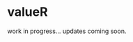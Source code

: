 
<!-- README.md is generated from README.Rmd. Please edit that file -->

# valueR

<!-- badges: start -->
<!-- badges: end -->

work in progress... updates coming soon.



